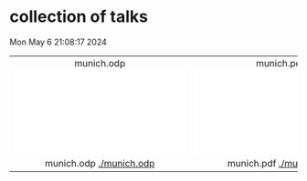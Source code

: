 # collection of talks
Mon May  6 21:08:17 2024

|                    |                  |
|:------------------:|:----------------:|
|  munich.odp ![./munich.odp](./munich.odp?1715022497.2713737) |  munich.pdf ![./munich.pdf](./munich.pdf?1715022497.2713737) |
|  munich.odp [./munich.odp](./munich.odp?1715022497.2713737) |  munich.pdf [./munich.pdf](./munich.pdf?1715022497.2713737) |
